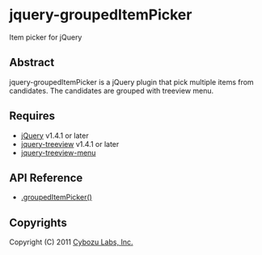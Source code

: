 jquery-groupedItemPicker
========================

Item picker for jQuery

Abstract
--------
jquery-groupedItemPicker is a jQuery plugin that pick multiple items from candidates. The candidates are grouped with treeview menu.

Requires
--------
* [jQuery](http://jquery.com) v1.4.1 or later
* [jquery-treeview](http://bassistance.de/jquery-plugins/jquery-plugin-treeview/) v1.4.1 or later
* [jquery-treeview-menu](https://github.com/hatashinya/jquery-treeview-menu)

API Reference
-------------
* [.groupedItemPicker()](https://github.com/hatashinya/jquery-groupedItemPicker/wiki/GroupedItemPicker)

Copyrights
----------
Copyright (C) 2011 [Cybozu Labs, Inc.](http://labs.cybozu.co.jp/)
